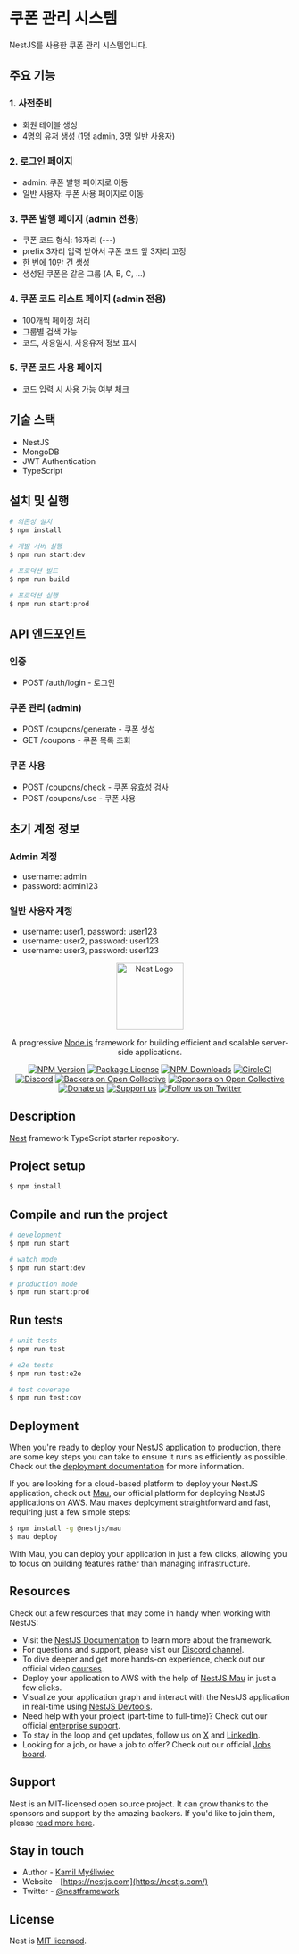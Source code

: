 # 쿠폰 관리 시스템

NestJS를 사용한 쿠폰 관리 시스템입니다.

## 주요 기능

### 1. 사전준비
- 회원 테이블 생성
- 4명의 유저 생성 (1명 admin, 3명 일반 사용자)

### 2. 로그인 페이지
- admin: 쿠폰 발행 페이지로 이동
- 일반 사용자: 쿠폰 사용 페이지로 이동

### 3. 쿠폰 발행 페이지 (admin 전용)
- 쿠폰 코드 형식: 16자리 (****-****-****-****)
- prefix 3자리 입력 받아서 쿠폰 코드 앞 3자리 고정
- 한 번에 10만 건 생성
- 생성된 쿠폰은 같은 그룹 (A, B, C, ...)

### 4. 쿠폰 코드 리스트 페이지 (admin 전용)
- 100개씩 페이징 처리
- 그룹별 검색 가능
- 코드, 사용일시, 사용유저 정보 표시

### 5. 쿠폰 코드 사용 페이지
- 코드 입력 시 사용 가능 여부 체크

## 기술 스택
- NestJS
- MongoDB
- JWT Authentication
- TypeScript

## 설치 및 실행

```bash
# 의존성 설치
$ npm install

# 개발 서버 실행
$ npm run start:dev

# 프로덕션 빌드
$ npm run build

# 프로덕션 실행
$ npm run start:prod
```

## API 엔드포인트

### 인증
- POST /auth/login - 로그인

### 쿠폰 관리 (admin)
- POST /coupons/generate - 쿠폰 생성
- GET /coupons - 쿠폰 목록 조회

### 쿠폰 사용
- POST /coupons/check - 쿠폰 유효성 검사
- POST /coupons/use - 쿠폰 사용

## 초기 계정 정보

### Admin 계정
- username: admin
- password: admin123

### 일반 사용자 계정
- username: user1, password: user123
- username: user2, password: user123
- username: user3, password: user123

<p align="center">
  <a href="http://nestjs.com/" target="blank"><img src="https://nestjs.com/img/logo-small.svg" width="120" alt="Nest Logo" /></a>
</p>

[circleci-image]: https://img.shields.io/circleci/build/github/nestjs/nest/master?token=abc123def456
[circleci-url]: https://circleci.com/gh/nestjs/nest

  <p align="center">A progressive <a href="http://nodejs.org" target="_blank">Node.js</a> framework for building efficient and scalable server-side applications.</p>
    <p align="center">
<a href="https://www.npmjs.com/~nestjscore" target="_blank"><img src="https://img.shields.io/npm/v/@nestjs/core.svg" alt="NPM Version" /></a>
<a href="https://www.npmjs.com/~nestjscore" target="_blank"><img src="https://img.shields.io/npm/l/@nestjs/core.svg" alt="Package License" /></a>
<a href="https://www.npmjs.com/~nestjscore" target="_blank"><img src="https://img.shields.io/npm/dm/@nestjs/common.svg" alt="NPM Downloads" /></a>
<a href="https://circleci.com/gh/nestjs/nest" target="_blank"><img src="https://img.shields.io/circleci/build/github/nestjs/nest/master" alt="CircleCI" /></a>
<a href="https://discord.gg/G7Qnnhy" target="_blank"><img src="https://img.shields.io/badge/discord-online-brightgreen.svg" alt="Discord"/></a>
<a href="https://opencollective.com/nest#backer" target="_blank"><img src="https://opencollective.com/nest/backers/badge.svg" alt="Backers on Open Collective" /></a>
<a href="https://opencollective.com/nest#sponsor" target="_blank"><img src="https://opencollective.com/nest/sponsors/badge.svg" alt="Sponsors on Open Collective" /></a>
  <a href="https://paypal.me/kamilmysliwiec" target="_blank"><img src="https://img.shields.io/badge/Donate-PayPal-ff3f59.svg" alt="Donate us"/></a>
    <a href="https://opencollective.com/nest#sponsor"  target="_blank"><img src="https://img.shields.io/badge/Support%20us-Open%20Collective-41B883.svg" alt="Support us"></a>
  <a href="https://twitter.com/nestframework" target="_blank"><img src="https://img.shields.io/twitter/follow/nestframework.svg?style=social&label=Follow" alt="Follow us on Twitter"></a>
</p>
  <!--[![Backers on Open Collective](https://opencollective.com/nest/backers/badge.svg)](https://opencollective.com/nest#backer)
  [![Sponsors on Open Collective](https://opencollective.com/nest/sponsors/badge.svg)](https://opencollective.com/nest#sponsor)-->

## Description

[Nest](https://github.com/nestjs/nest) framework TypeScript starter repository.

## Project setup

```bash
$ npm install
```

## Compile and run the project

```bash
# development
$ npm run start

# watch mode
$ npm run start:dev

# production mode
$ npm run start:prod
```

## Run tests

```bash
# unit tests
$ npm run test

# e2e tests
$ npm run test:e2e

# test coverage
$ npm run test:cov
```

## Deployment

When you're ready to deploy your NestJS application to production, there are some key steps you can take to ensure it runs as efficiently as possible. Check out the [deployment documentation](https://docs.nestjs.com/deployment) for more information.

If you are looking for a cloud-based platform to deploy your NestJS application, check out [Mau](https://mau.nestjs.com), our official platform for deploying NestJS applications on AWS. Mau makes deployment straightforward and fast, requiring just a few simple steps:

```bash
$ npm install -g @nestjs/mau
$ mau deploy
```

With Mau, you can deploy your application in just a few clicks, allowing you to focus on building features rather than managing infrastructure.

## Resources

Check out a few resources that may come in handy when working with NestJS:

- Visit the [NestJS Documentation](https://docs.nestjs.com) to learn more about the framework.
- For questions and support, please visit our [Discord channel](https://discord.gg/G7Qnnhy).
- To dive deeper and get more hands-on experience, check out our official video [courses](https://courses.nestjs.com/).
- Deploy your application to AWS with the help of [NestJS Mau](https://mau.nestjs.com) in just a few clicks.
- Visualize your application graph and interact with the NestJS application in real-time using [NestJS Devtools](https://devtools.nestjs.com).
- Need help with your project (part-time to full-time)? Check out our official [enterprise support](https://enterprise.nestjs.com).
- To stay in the loop and get updates, follow us on [X](https://x.com/nestframework) and [LinkedIn](https://linkedin.com/company/nestjs).
- Looking for a job, or have a job to offer? Check out our official [Jobs board](https://jobs.nestjs.com).

## Support

Nest is an MIT-licensed open source project. It can grow thanks to the sponsors and support by the amazing backers. If you'd like to join them, please [read more here](https://docs.nestjs.com/support).

## Stay in touch

- Author - [Kamil Myśliwiec](https://twitter.com/kammysliwiec)
- Website - [https://nestjs.com](https://nestjs.com/)
- Twitter - [@nestframework](https://twitter.com/nestframework)

## License

Nest is [MIT licensed](https://github.com/nestjs/nest/blob/master/LICENSE).
